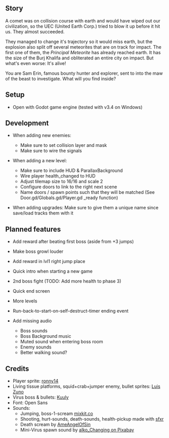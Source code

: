 
## Story

A comet was on collision course with earth and would have wiped out our civilization, so the UEC (United Earth Corp.) tried to blow it up before it hit us. They almost succeeded. 

They managed to change it's trajectory so it would miss earth, but the explosion also split off several meteorites that are on track for impact. The first one of them, the *Principal Meteorite* has already reached earth. It has the size of the Burj Khalifa and obliterated an entire city on impact. But what's even worse: It's alive!

You are Sam Erin, famous bounty hunter and explorer, sent to into the maw of the beast to investigate. What will you find inside?


## Setup
* Open with Godot game engine (tested with v3.4 on Windows)


## Development
* When adding new enemies:
    * Make sure to set collision layer and mask
    * Make sure to wire the signals

* When adding a new level:
    * Make sure to include HUD & ParallaxBackground
    * Wire player health_changed to HUD
    * Adjust tilemap size to 16/16 and scale 2
    * Configure doors to link to the right next scene
    * Name doors / spawn points such that they will be matched (See Door.gd/Globals.gd/Player.gd _ready function) 

* When adding upgrades: Make sure to give them a unique name since save/load tracks them with it

## Planned features
* Add reward after beating first boss (aside from +3 jumps)
* Make boss growl louder
* Add reward in lvl1 right jump place

* Quick intro when starting a new game
* 2nd boss fight  (TODO: Add more health to phase 3)
* Quick end screen
* More levels
* Run-back-to-start-on-self-destruct-timer ending event
* Add missing audio
    * Boss sounds
    * Boss Background music
    * Muted sound when entering boss room
    * Enemy sounds
    * Better walking sound?

## Credits
* Player sprite: [ronny14](https://www.youtube.com/user/pizzaguy14)
* Living tissue platforms, squid+crab+jumper enemy, bullet sprites: [Luis Zuno](https://www.patreon.com/ansimuz)
* Virus boss & bullets: [Kuuly](https://kuuly.itch.io)
* Font: Open Sans
* Sounds:
    * Jumping, boss-1-scream [mixkit.co](https://mixkit.co/free-sound-effects)
    * Shooting, hurt-sounds, death-sounds, health-pickup made with [sfxr](https://sfxr.me)
    * Death scream by [AmeAngelOfSin](https://freesound.org/people/AmeAngelofSin/sounds/168814/)
    * Mini-Virus spawn sound by [alko_Changing on Pixabay](https://pixabay.com/sound-effects/deep-strange-whoosh-183845/)